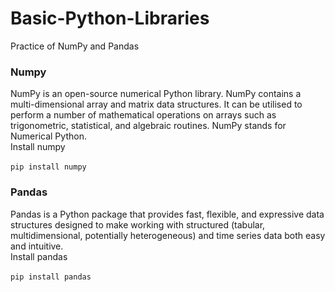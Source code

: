 # Basic-Python-Libraries
Practice of NumPy and Pandas 

### Numpy
NumPy is an open-source numerical Python library. NumPy contains a multi-dimensional array and matrix data structures. It can be utilised to perform a number of mathematical operations on arrays such as trigonometric, statistical, and algebraic routines.
NumPy stands for Numerical Python.
<br>
Install numpy <br>
<br>
``` pip install numpy ```

### Pandas
Pandas is a Python package that provides fast, flexible, and expressive data structures designed to make working with structured (tabular, multidimensional, potentially heterogeneous) and time series data both easy and intuitive.
<br>
Install pandas <br>
<br>
``` pip install pandas ```


